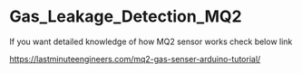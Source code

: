# Gas_Leakage_Detection_MQ2

If you want detailed knowledge of how MQ2 sensor works check below link

https://lastminuteengineers.com/mq2-gas-senser-arduino-tutorial/
